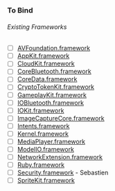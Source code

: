 ### To Bind
###### Existing Frameworks
- [ ] [AVFoundation.framework](https://github.com/xamarin/xamarin-macios/wiki/AVFoundation-macOS-Beta1)
- [ ] [AppKit.framework](https://github.com/xamarin/xamarin-macios/wiki/AppKit-macOS-Beta1)
- [ ] [CloudKit.framework](https://github.com/xamarin/xamarin-macios/wiki/CloudKit-macOS-Beta1)
- [ ] [CoreBluetooth.framework](https://github.com/xamarin/xamarin-macios/wiki/CoreBluetooth-macOS-Beta1)
- [ ] [CoreData.framework](https://github.com/xamarin/xamarin-macios/wiki/CoreData-macOS-Beta1)
- [ ] [CryptoTokenKit.framework](https://github.com/xamarin/xamarin-macios/wiki/CryptoTokenKit-macOS-Beta1)
- [ ] [GameplayKit.framework](https://github.com/xamarin/xamarin-macios/wiki/GameplayKit-macOS-Beta1)
- [ ] [IOBluetooth.framework](https://github.com/xamarin/xamarin-macios/wiki/IOBluetooth-macOS-Beta1)
- [ ] [IOKit.framework](https://github.com/xamarin/xamarin-macios/wiki/IOKit-macOS-Beta1)
- [ ] [ImageCaptureCore.framework](https://github.com/xamarin/xamarin-macios/wiki/ImageCaptureCore-macOS-Beta1)
- [ ] [Intents.framework](https://github.com/xamarin/xamarin-macios/wiki/Intents-macOS-Beta1)
- [ ] [Kernel.framework](https://github.com/xamarin/xamarin-macios/wiki/Kernel-macOS-Beta1)
- [ ] [MediaPlayer.framework](https://github.com/xamarin/xamarin-macios/wiki/MediaPlayer-macOS-Beta1)
- [ ] [ModelIO.framework](https://github.com/xamarin/xamarin-macios/wiki/ModelIO-macOS-Beta1)
- [ ] [NetworkExtension.framework](https://github.com/xamarin/xamarin-macios/wiki/NetworkExtension-macOS-Beta1)
- [ ] [Ruby.framework](https://github.com/xamarin/xamarin-macios/wiki/Ruby-macOS-Beta1)
- [ ] [Security.framework](https://github.com/xamarin/xamarin-macios/wiki/Security-macOS-Beta1) - Sebastien
- [ ] [SpriteKit.framework](https://github.com/xamarin/xamarin-macios/wiki/SpriteKit-macOS-Beta1)
